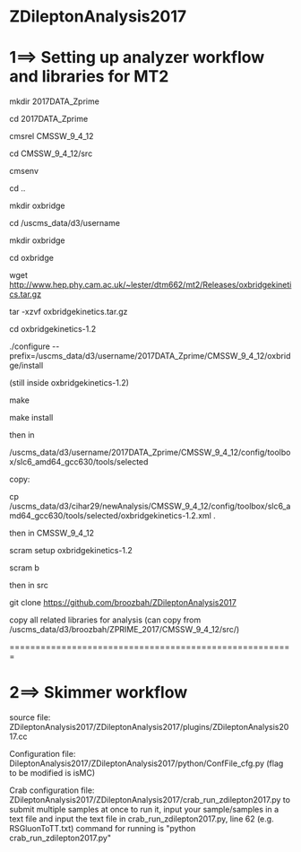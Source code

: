 # ZDileptonAnalysis2017

1==> Setting up analyzer workflow and libraries for MT2
=======================================================

mkdir 2017DATA_Zprime

cd 2017DATA_Zprime

cmsrel CMSSW_9_4_12

cd CMSSW_9_4_12/src

cmsenv

cd ..

mkdir oxbridge

cd /uscms_data/d3/username

mkdir oxbridge

cd oxbridge

wget http://www.hep.phy.cam.ac.uk/~lester/dtm662/mt2/Releases/oxbridgekinetics.tar.gz

tar -xzvf oxbridgekinetics.tar.gz

cd oxbridgekinetics-1.2

./configure --prefix=/uscms_data/d3/username/2017DATA_Zprime/CMSSW_9_4_12/oxbridge/install

(still inside oxbridgekinetics-1.2)

make

make install

then in

/uscms_data/d3/username/2017DATA_Zprime/CMSSW_9_4_12/config/toolbox/slc6_amd64_gcc630/tools/selected

copy:

cp /uscms_data/d3/cihar29/newAnalysis/CMSSW_9_4_12/config/toolbox/slc6_amd64_gcc630/tools/selected/oxbridgekinetics-1.2.xml .

then in CMSSW_9_4_12

scram setup oxbridgekinetics-1.2

scram b

then in src

git clone https://github.com/broozbah/ZDileptonAnalysis2017

copy all related libraries for analysis (can copy from /uscms_data/d3/broozbah/ZPRIME_2017/CMSSW_9_4_12/src/)

=======================================================

2==> Skimmer workflow
=======================================================

source file: ZDileptonAnalysis2017/ZDileptonAnalysis2017/plugins/ZDileptonAnalysis2017.cc

Configuration file: DileptonAnalysis2017/ZDileptonAnalysis2017/python/ConfFile_cfg.py
(flag to be modified is isMC)

Crab configuration file: ZDileptonAnalysis2017/ZDileptonAnalysis2017/crab_run_zdilepton2017.py to submit multiple samples at once
to run it, input your sample/samples in a text file and input the text file in crab_run_zdilepton2017.py, line 62 (e.g. RSGluonToTT.txt)
command for running is "python crab_run_zdilepton2017.py" 

